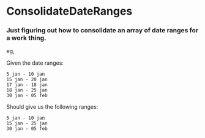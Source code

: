 # ConsolidateDateRanges

### Just figuring out how to consolidate an array of date ranges for a work thing.

eg,

Given the date ranges:

```
5 jan - 10 jan
15 jan - 20 jan
17 jan - 18 jan
18 jan - 25 jan
30 jan - 05 feb
```

Should give us the following ranges:

```
5 jan - 10 jan
15 jan - 25 jan
30 jan - 05 feb
```
